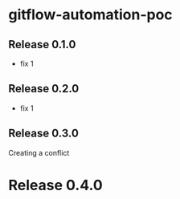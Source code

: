 # gitflow-automation-poc

## Release 0.1.0
- fix 1

## Release 0.2.0
- fix 1

## Release 0.3.0


Creating a conflict
# Release 0.4.0